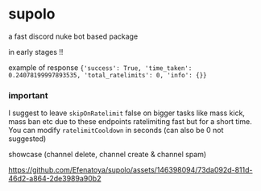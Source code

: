 # supolo
a fast discord nuke bot based package

in early stages !!

example of response
`
{'success': True, 'time_taken': 0.24078199997893535, 'total_ratelimits': 0, 'info': {}}
`

### important
I suggest to leave `skipOnRatelimit` false on bigger tasks like mass kick, mass ban etc due to these endpoints ratelimiting fast but for a short time. You can modify `ratelimitCooldown` in seconds (can also be 0 not suggested)


showcase (channel delete, channel create & channel spam)

https://github.com/Efenatoya/supolo/assets/146398094/73da092d-811d-46d2-a864-2de3989a90b2


